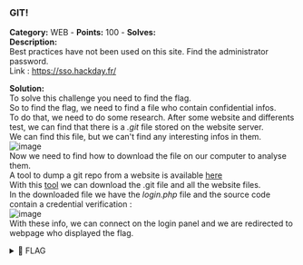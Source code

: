 ### GIT!   
**Category:** WEB - **Points:** 100 - **Solves:**    
**Description:**   
Best practices have not been used on this site. Find the administrator password.  
Link : https://sso.hackday.fr/  


**Solution:**  
To solve this challenge you need to find the flag.  
So to find the flag, we need to find a file who contain confidential infos.  
To do that, we need to do some research. After some website and differents test, we can find that there is a *.git* file stored on the website server.  
We can find this file, but we can't find any interesting infos in them.  
![image](https://user-images.githubusercontent.com/91023285/163720878-814c8f92-c87f-4b41-b386-da2446c7316d.png)    
Now we need to find how to download the file on our computer to analyse them.  
A tool to dump a git repo from a website is available [here](https://github.com/arthaud/git-dumper)  
With this [tool](https://github.com/arthaud/git-dumper) we can download the .git file and all the website files.  
In the downloaded file we have the *login.php* file and the source code contain a credential verification :  
![image](https://user-images.githubusercontent.com/91023285/163721057-097e3048-fbaa-4525-8555-f9912af1ef84.png)  
With these info, we can connect on the login panel and we are redirected to webpage who displayed the flag.

<details><summary>🚩 FLAG</summary>  

```  
  HACKDAY{6549871545354dsfrgOIHIGIGIUFYGUTFIHI}
```  
</details>
